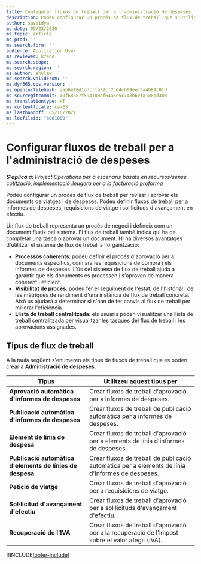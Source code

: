 ```yaml
---
title: Configurar fluxos de treball per a l'administració de despeses
description: Podeu configurar un procés de flux de treball que s'utilitzi per revisar i aprovar els documents de viatges i de despeses.
author: suvaidya
ms.date: 09/23/2020
ms.topic: article
ms.prod: ''
ms.search.form: ''
audience: Application User
ms.reviewer: kfend
ms.search.scope: ''
ms.search.region: ''
ms.author: shylaw
ms.search.validFrom: ''
ms.dyn365.ops.version: ''
ms.openlocfilehash: aab6e18d1ddcffa57cf7cd4cb09eec5a4b89c0fd
ms.sourcegitcommit: 40f68387f594180af64a5e5c748b6efa188bd300
ms.translationtype: HT
ms.contentlocale: ca-ES
ms.lasthandoff: 05/10/2021
ms.locfileid: "6001009"
---
```

# <a name="set-up-workflows-for-expense-management"></a>Configurar fluxos de treball per a l'administració de despeses

_**S'aplica a:** Project Operations per a escenaris basats en recursos/sense cotització, implementació lleugera per a la facturació proforma_

Podeu configurar un procés de flux de treball per revisar i aprovar els documents de viatges i de despeses. Podeu definir fluxos de treball per a informes de despeses, requisicions de viatge i sol·licituds d'avançament en efectiu.

Un flux de treball representa un procés de negoci i defineix com un document flueix pel sistema. El flux de treball també indica qui ha de completar una tasca o aprovar un document. Hi ha diversos avantatges d'utilitzar el sistema de flux de treball a l'organització:

- **Processos coherents**: podeu definir el procés d'aprovació per a documents específics, com ara les requisicions de compra i els informes de despeses. L'ús del sistema de flux de treball ajuda a garantir que els documents es processen i s'aproven de manera coherent i eficient.
- **Visibilitat de procés**: podeu fer el seguiment de l'estat, de l'historial i de les mètriques de rendiment d'una instància de flux de treball concreta. Això us ajudarà a determinar si s'han de fer canvis al flux de treball per millorar l'eficiència.
- **Llista de treball centralitzada**: els usuaris poden visualitzar una llista de treball centralitzada per visualitzar les tasques del flux de treball i les aprovacions assignades. 

## <a name="workflow-types"></a>Tipus de flux de treball

A la taula següent s'enumeren els tipus de fluxos de treball que es poden crear a **Administració de despeses**.


|              <strong>Tipus</strong>              |                   <strong>Utilitzeu aquest tipus per</strong>                   |
|-------------------------------------------------|-----------------------------------------------------------------------|
|   <strong>Aprovació automàtica d'informes de despeses</strong> |            Crear fluxos de treball d'aprovació per a informes de despeses.             |
|  <strong>Publicació automàtica d'informes de despeses</strong>   |        Crear fluxos de treball de publicació automàtica per a informes de despeses.        |
|       <strong>Element de línia de despesa</strong>        |     Crear fluxos de treball d'aprovació per a elements de línia d'informes de despeses.      |
| <strong>Publicació automàtica d'elements de línies de despesa</strong> | Crear fluxos de treball de publicació automàtica per a elements de línia d'informes de despeses. |
|       <strong>Petició de viatge</strong>       |          Crear fluxos de treball d'aprovació per a requisicions de viatge.           |
|      <strong>Sol·licitud d'avançament d'efectiu</strong>      |         Crear fluxos de treball d'aprovació per a sol·licituds d'avançament d'efectiu.          |
|        <strong>Recuperació de l'IVA</strong>        | Crear fluxos de treball d'aprovació per a la recuperació de l'impost sobre el valor afegit (IVA).  |


[!INCLUDE[footer-include](../includes/footer-banner.md)]